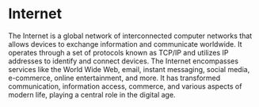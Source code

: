 # Internet

The Internet is a global network of interconnected computer networks that allows devices to exchange information and communicate worldwide. It operates through a set of protocols known as TCP/IP and utilizes IP addresses to identify and connect devices. The Internet encompasses services like the World Wide Web, email, instant messaging, social media, e-commerce, online entertainment, and more. It has transformed communication, information access, commerce, and various aspects of modern life, playing a central role in the digital age.